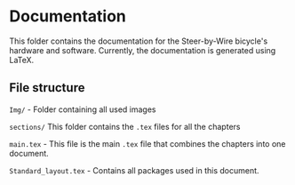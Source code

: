 # Documentation
This folder contains the documentation for the Steer-by-Wire bicycle's hardware and software. Currently, the documentation is generated using LaTeX.

## File structure
`Img/` - Folder containing all used images

`sections/` This folder contains the `.tex` files for all the chapters

`main.tex` - This file is the main `.tex` file that combines the chapters into one document.

`Standard_layout.tex` - Contains all packages used in this document.
